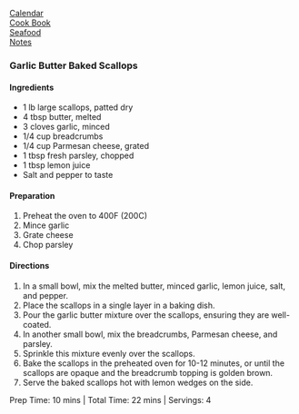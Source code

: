 [Calendar](https://github.com/vmsmith/EDT/blob/master/calendar.md)    
[Cook Book](https://github.com/vmsmith/CookBook/blob/master/README.md)    
[Seafood](https://github.com/vmsmith/CookBook/blob/master/seafood.md)    
[Notes](https://github.com/vmsmith/CookBook/blob/master/notes.md)    

### Garlic Butter Baked Scallops   

#### Ingredients    
* 1 lb large scallops, patted dry
* 4 tbsp butter, melted
* 3 cloves garlic, minced
* 1/4 cup breadcrumbs
* 1/4 cup Parmesan cheese, grated
* 1 tbsp fresh parsley, chopped
* 1 tbsp lemon juice
* Salt and pepper to taste

#### Preparation     
1. Preheat the oven to 400F (200C)
2. Mince garlic
3. Grate cheese
4. Chop parsley   

#### Directions   
1. In a small bowl, mix the melted butter, minced garlic, lemon juice, salt, and pepper.
2. Place the scallops in a single layer in a baking dish.
3. Pour the garlic butter mixture over the scallops, ensuring they are well-coated.
4. In another small bowl, mix the breadcrumbs, Parmesan cheese, and parsley.
5. Sprinkle this mixture evenly over the scallops.
6. Bake the scallops in the preheated oven for 10-12 minutes, or until the scallops are opaque and the breadcrumb topping is golden brown.
7. Serve the baked scallops hot with lemon wedges on the side.


Prep Time: 10 mins | Total Time: 22 mins | Servings: 4
